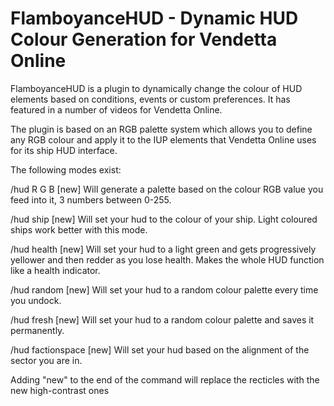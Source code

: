 # FlamboyanceHUD - Dynamic HUD Colour Generation for Vendetta Online

FlamboyanceHUD is a plugin to dynamically change the colour of HUD elements
based on conditions, events or custom preferences. It has featured in a number
of videos for Vendetta Online.

The plugin is based on an RGB palette system which allows you to define any RGB
colour and apply it to the IUP elements that Vendetta Online uses for its ship
HUD interface.

The following modes exist:

/hud R G B [new]
Will generate a palette based on the colour RGB value you feed into it, 3 numbers between 0-255.

/hud ship [new]
Will set your hud to the colour of your ship. Light coloured ships work better with this mode.

/hud health [new]
Will set your hud to a light green and gets progressively yellower and then redder as you lose health. Makes the whole HUD function like a health indicator.

/hud random [new]
Will set your hud to a random colour palette every time you undock.

/hud fresh [new]
Will set your hud to a random colour palette and saves it permanently.

/hud factionspace [new]
Will set your hud based on the alignment of the sector you are in.

Adding "new" to the end of the command will replace the recticles with the new high-contrast ones
